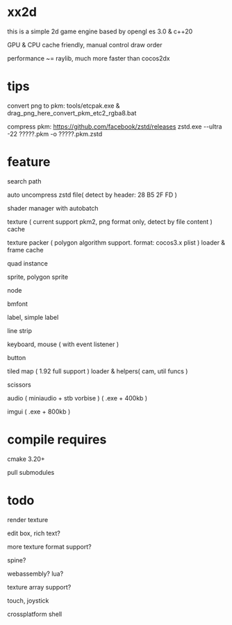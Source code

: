 # xx2d

this is a simple 2d game engine based by opengl es 3.0 & c++20

GPU & CPU cache friendly, manual control draw order

performance ~= raylib, much more faster than cocos2dx

# tips

convert png to pkm:
tools/etcpak.exe & drag_png_here_convert_pkm_etc2_rgba8.bat

compress pkm:
https://github.com/facebook/zstd/releases
zstd.exe --ultra -22 ?????.pkm -o ?????.pkm.zstd

# feature

search path

auto uncompress zstd file( detect by header: 28 B5 2F FD )

shader manager with autobatch

texture ( current support pkm2, png format only, detect by file content ) cache

texture packer ( polygon algorithm support. format: cocos3.x plist ) loader & frame cache

quad instance

sprite, polygon sprite

node

bmfont

label, simple label

line strip

keyboard, mouse ( with event listener )

button

tiled map ( 1.92 full support ) loader & helpers( cam, util funcs )

scissors

audio ( miniaudio + stb vorbise ) ( .exe + 400kb )

imgui ( .exe + 800kb )

# compile requires

cmake 3.20+

pull submodules

# todo

render texture

edit box, rich text?

more texture format support?

spine?

webassembly? lua? 

texture array support?

touch, joystick

crossplatform shell
